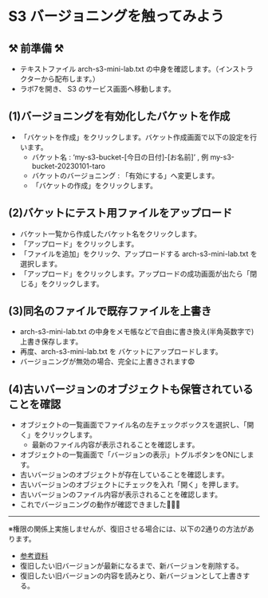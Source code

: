 # S3 バージョニングを触ってみよう

## ⚒️ 前準備 ⚒️
- テキストファイル arch-s3-mini-lab.txt の中身を確認します。（インストラクターから配布します。）
- ラボ7を開き、 S3 のサービス画面へ移動します。

## (1)バージョニングを有効化したバケットを作成
- 「バケットを作成」をクリックします。バケット作成画面で以下の設定を行います。
  - バケット名 : ‘my-s3-bucket-[今日の日付]-[お名前]’ , 例 my-s3-bucket-20230101-taro
  - バケットのバージョニング : 「有効にする」へ変更します。
  - 「バケットの作成」をクリックします。

## (2)バケットにテスト用ファイルをアップロード
- バケット一覧から作成したバケット名をクリックします。
- 「アップロード」をクリックします。
- 「ファイルを追加」をクリック、アップロードする arch-s3-mini-lab.txt を選択します。
- 「アップロード」をクリックします。アップロードの成功画面が出たら「閉じる」をクリックします。

## (3)同名のファイルで既存ファイルを上書き
- arch-s3-mini-lab.txt の中身をメモ帳などで自由に書き換え(半角英数字で)上書き保存します。
- 再度、arch-s3-mini-lab.txt を バケットにアップロードします。
- バージョニングが無効の場合、完全に上書きされます😨

## (4)古いバージョンのオブジェクトも保管されていることを確認
- オブジェクトの一覧画面でファイル名の左チェックボックスを選択し、「開く」をクリックします。
  - 最新のファイル内容が表示されることを確認します。
- オブジェクトの一覧画面で「バージョンの表示」トグルボタンをONにします。
- 古いバージョンのオブジェクトが存在していることを確認します。
- 古いバージョンのオブジェクトにチェックを入れ「開く」を押します。
-   古いバージョンのファイル内容が表示されることを確認します。
- これでバージョニングの動作が確認できました🎉🎉🎉

---
※権限の関係上実施しませんが、復旧させる場合には、以下の2通りの方法があります。
- [参考資料]( https://docs.aws.amazon.com/ja_jp/AmazonS3/latest/userguide/RestoringPreviousVersions.html )
- 復旧したい旧バージョンが最新になるまで、新バージョンを削除する。
- 復旧したい旧バージョンの内容を読みとり、新バージョンとして上書きする。

